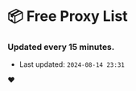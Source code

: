 # :package: Free Proxy List
### Updated every 15 minutes.

- Last updated: `2024-08-14 23:31`

:heart:
